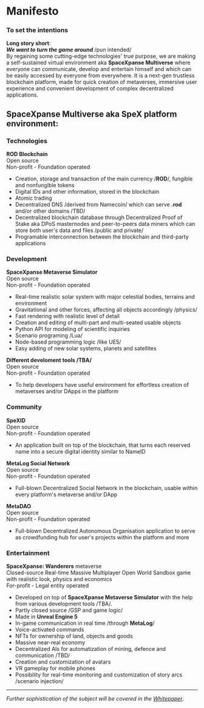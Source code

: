# Manifesto
### To set the intentions    

**Long story short**:  
***We want to turn the game around*** /pun intended/  
By regaining some cutting-edge technologies' true purpose, we are making a self-sustained virtual environment aka **SpaceXpanse Multiverse** where everyone can communicate, develop and entertain himself and which can be easily accessed by everyone from everywhere. It is a next-gen trustless blockchain platform, made for quick creation of metaverses, immersive user experience and convenient development of complex decentralized applications.

## SpaceXpanse Multiverse aka SpeX platform environment: 

### Technologies 
**ROD Blockchain**  
Open source  
Non-profit - Foundation operated
- Creation, storage and transaction of the main currency /**ROD**/, fungible and nonfungible tokens
- Digital IDs and other information, stored in the blockchain
- Atomic trading
- Decentralized DNS /derived from Namecoin/ which can serve **.rod** and/or other domains /TBD/
- Decentralized blockchain database through Decentralized Proof of Stake aka DPoS masternodes and peer-to-peers data miners which can store both user's data and files /public and private/
- Programable interconnection between the blockchain and third-party applications

### Development  
**SpaceXpanse Metaverse Simulator**  
Open source  
Non-profit - Foundation operated

- Real-time realistic solar system with major celestial bodies, terrains and environment
- Gravitational and other forces, affecting all objects accordingly /physics/
- Fast rendering with realistic level of detail
- Creation and editing of multi-part and multi-seated usable objects
- Python API for modeling of scientific inquiries
- Scenario programing /Lua/ 
- Node-based programming logic /like UE5/
- Easy adding of new solar systems, planets and satellites

**Different develoment tools /TBA/**  
Open source  
Non-profit - Foundation operated  
- To help developers have useful environment for effortless creation of metaverses and/or DApps in the platform  

### Community

**SpeXID**  
Open source  
Non-profit - Foundation operated  
- An application built on top of the blockchain, that turns each reserved name into a secure digital identity similar to NameID  

**MetaLog Social Network**  
Open source  
Non-profit - Foundation operated
- Full-blown Decentralized Social Network in the blockchain, usable within every platform's metaverse and/or DApp

**MetaDAO**  
Open source  
Non-profit - Foundation operated
- Full-blown Decentralized Autonomous Organisation application to serve as crowdfunding hub for user's projects within the platform and more

### Entertainment  
**SpaceXpanse: Wanderers** metaverse  
Closed-source Real-time Massive Multiplayer Open World Sandbox game with realistic look, physics and economics  
For-profit - Legal entity operated
- Developed on top of **SpaceXpanse Metaverse Simulator** with the help from various development tools /TBA/. 
- Partly closed source /GSP and game logic/
- Made in **Unreal Engine 5**
- In-game communication in real time /through **MetaLog**/
- Voice-activated commands
- NFTs for ownership of land, objects and goods
- Massive near-real economy
- Decentralized AIs for automatization of mining, defence and communication /TBD/
- Creation and customization of avatars
- VR gameplay for mobile phones
- Possibility for real-time monitoring and customization of story arcs /scenario injection/
<!-- 
***The Voyagers Chapter***  
Where users can explore the solar system and have access to limited missions /sandbox for the next chapter/ 

***The Prospectors Chapter***  
Where users can also claim land, dig its resources, build multi-part objects and do limited trade with them /sandbox for the next chapter/

***The Merchants Chapter***  
Where users can also buy, lend and sell what they want in near-real economy 

***Infinity Chapter***
Warp drive invention to explore Milky Way galaxy and beyond. 
 -->
----
*Further sophistication of the subject will be covered in the [Whitepaper](https://github.com/SpaceXpanse/Whitepaper/wiki)*.
